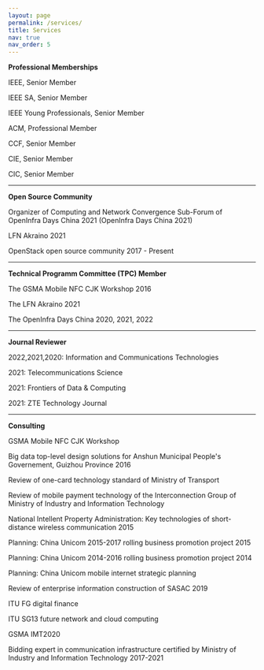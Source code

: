 ```yaml
---
layout: page
permalink: /services/
title: Services
nav: true
nav_order: 5
---
```


**Professional Memberships**

IEEE, Senior Member

IEEE SA, Senior Member

IEEE Young Professionals, Senior Member

ACM, Professional Member

CCF, Senior Member

CIE, Senior Member

CIC, Senior Member

-----------------------

**Open Source Community**

Organizer of Computing and Network Convergence Sub-Forum of OpenInfra Days China 2021 (OpenInfra Days China 2021)

LFN Akraino 2021

OpenStack open source community 2017 - Present

-----------------------

**Technical Programm Committee (TPC) Member**

The GSMA Mobile NFC CJK Workshop 2016

The LFN Akraino 2021

The OpenInfra Days China 2020, 2021, 2022

-----------------------

**Journal Reviewer**

2022,2021,2020: Information and Communications Technologies

2021: Telecommunications Science

2021: Frontiers of Data & Computing

2021: ZTE Technology Journal

-----------------------

**Consulting**

GSMA Mobile NFC CJK Workshop

Big data top-level design solutions for Anshun Municipal People's Governement, Guizhou Province 2016

Review of one-card technology standard of Ministry of Transport

Review of mobile payment technology of the Interconnection Group of Ministry of Industry and Information Technology

National Intellent Property Administration: Key technologies of short-distance wireless communication 2015

Planning: China Unicom 2015-2017 rolling business promotion project 2015

Planning: China Unicom 2014-2016 rolling business promotion project 2014

Planning: China Unicom mobile internet strategic planning 

Review of enterprise information construction of SASAC 2019

ITU FG digital finance

ITU SG13 future network and cloud computing

GSMA IMT2020

Bidding expert in communication infrastructure certified by Ministry of Industry and Information Technology 2017-2021
